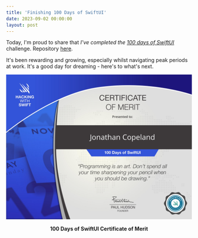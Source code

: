```yaml
---
title: 'Finishing 100 Days of SwiftUI'
date: 2023-09-02 00:00:00
layout: post
---
```


Today, I'm proud to share that _I've completed the [100 days of SwiftUI](https://www.hackingwithswift.com/100/swiftui)_ challenge. Repository [here](https://github.com/JonathanCopeland/100DaysOfSwiftUI).

It's been rewarding and growing, especially whilst navigating peak periods at work. It's a good day for dreaming - here's to what's next.

![](/images/posts/100DaysOfSwiftUICertificate.jpg)
<figcaption align = "center"><b>100 Days of SwiftUI Certificate of Merit</b></figcaption>